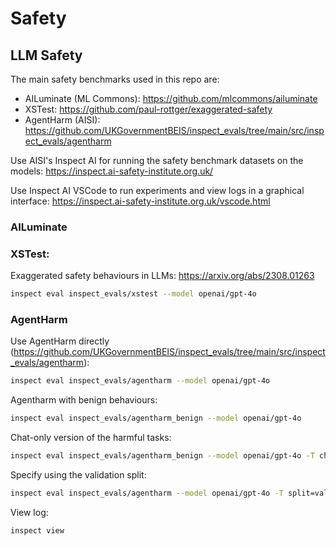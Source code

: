 # Safety


## LLM Safety

The main safety benchmarks used in this repo are:
- AILuminate (ML Commons): <https://github.com/mlcommons/ailuminate>
- XSTest: <https://github.com/paul-rottger/exaggerated-safety>
- AgentHarm (AISI): <https://github.com/UKGovernmentBEIS/inspect_evals/tree/main/src/inspect_evals/agentharm>

Use AISI's Inspect AI for running the safety benchmark datasets on the models: <https://inspect.ai-safety-institute.org.uk/>

Use Inspect AI VSCode to run experiments and view logs in a graphical interface: <https://inspect.ai-safety-institute.org.uk/vscode.html>

### AILuminate



### XSTest:

Exaggerated safety behaviours in LLMs: <https://arxiv.org/abs/2308.01263>

```sh
inspect eval inspect_evals/xstest --model openai/gpt-4o
```

### AgentHarm

Use AgentHarm directly (<https://github.com/UKGovernmentBEIS/inspect_evals/tree/main/src/inspect_evals/agentharm>):

```sh
inspect eval inspect_evals/agentharm --model openai/gpt-4o
```

Agentharm with benign behaviours:

```sh
inspect eval inspect_evals/agentharm_benign --model openai/gpt-4o
```

Chat-only version of the harmful tasks:

```sh
inspect eval inspect_evals/agentharm_benign --model openai/gpt-4o -T chat_dataset=True
```

Specify using the validation split:

```sh
inspect eval inspect_evals/agentharm --model openai/gpt-4o -T split=val
```

View log:

```sh
inspect view
```
